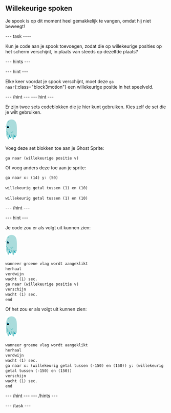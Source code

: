 ## Willekeurige spoken

Je spook is op dit moment heel gemakkelijk te vangen, omdat hij niet beweegt!

--- task ----

Kun je code aan je spook toevoegen, zodat die op willekeurige posities op het scherm verschijnt, in plaats van steeds op dezelfde plaats?

--- hints ---


--- hint ---

Elke keer voordat je spook verschijnt, moet deze `ga naar`{:class="block3motion"} een willekeurige positie in het speelveld.

--- /hint --- 
--- hint ---

Er zijn twee sets codeblokken die je hier kunt gebruiken. Kies zelf de set die je wilt gebruiken.

![spook-sprite](images/ghost-sprite.png)

Voeg deze set blokken toe aan je Ghost Sprite:

```blocks3
ga naar (willekeurige positie v)
```

Of voeg anders deze toe aan je sprite:

```blocks3
ga naar x: (14) y: (50)

willekeurig getal tussen (1) en (10)

willekeurig getal tussen (1) en (10)
```

--- /hint ---

--- hint ---

Je code zou er als volgt uit kunnen zien:

![spook-sprite](images/ghost-sprite.png)

```blocks3
wanneer groene vlag wordt aangeklikt
herhaal
verdwijn
wacht (1) sec.
ga naar (willekeurige positie v)
verschijn
wacht (1) sec.
end
```

Of het zou er als volgt uit kunnen zien:

![spook-sprite](images/ghost-sprite.png)

```blocks3
wanneer groene vlag wordt aangeklikt
herhaal
verdwijn
wacht (1) sec.
ga naar x: (willekeurig getal tussen (-150) en (150)) y: (willekeurig getal tussen (-150) en (150))
verschijn
wacht (1) sec.
end
```

--- /hint ---
--- /hints ---

--- /task ---